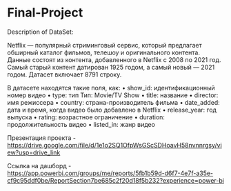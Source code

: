# Final-Project

Description of DataSet:

Netflix — популярный стриминговый сервис, который предлагает обширный каталог фильмов, телешоу и оригинального контента. Данные состоят из контента, добавленного в Netflix с 2008 по 2021 год. Самый старый контент датирован 1925 годом, а самый новый — 2021 годом. 
Датасет включает 8791 строку.

В датасете находятся такие поля, как:
•	show_id: идентификационный номер видео
•	type: тип 
Тип: Movie/TV Show
•	title: название
•	director: имя режиссера
•	country: страна-производитель фильма
•	date_added: дата и время, когда видео было добавлено в Netflix
•	release_year: год выпуска
•	rating: возрастное ограничение
•	duration: продолжительность видео
•	listed_in: жанр видео

Презентация проекта - https://drive.google.com/file/d/1e1o2SQ1OfpWsGScSDHoavH58nvnnrgsy/view?usp=drive_link

Ссылка на дашборд - https://app.powerbi.com/groups/me/reports/5fb1b59d-d6f7-4e7f-a35e-cf9c95ddf0be/ReportSection7be685c2f20d18f5b232?experience=power-bi
